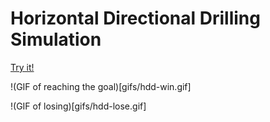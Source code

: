 # Horizontal Directional Drilling Simulation

[Try it!](https://codingtrain.github.io/Directional-Boring/)

!(GIF of reaching the goal)[gifs/hdd-win.gif]

!(GIF of losing)[gifs/hdd-lose.gif]
